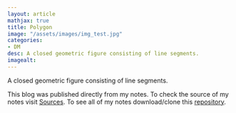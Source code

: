 ```yaml
---
layout: article
mathjax: true
title: Polygon
image: "/assets/images/img_test.jpg"
categories:
- DM
desc: A closed geometric figure consisting of line segments. 
imagealt: 
---
```


A closed geometric figure consisting of line segments.

This blog was published directly from my notes.
To check the source of my notes visit [Sources](sources.html).
To see all of my notes download/clone this [repository](https://github.com/bovem/CS).